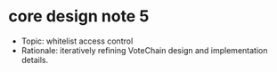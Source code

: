 # core design note 5

- Topic: whitelist access control
- Rationale: iteratively refining VoteChain design and implementation details.

